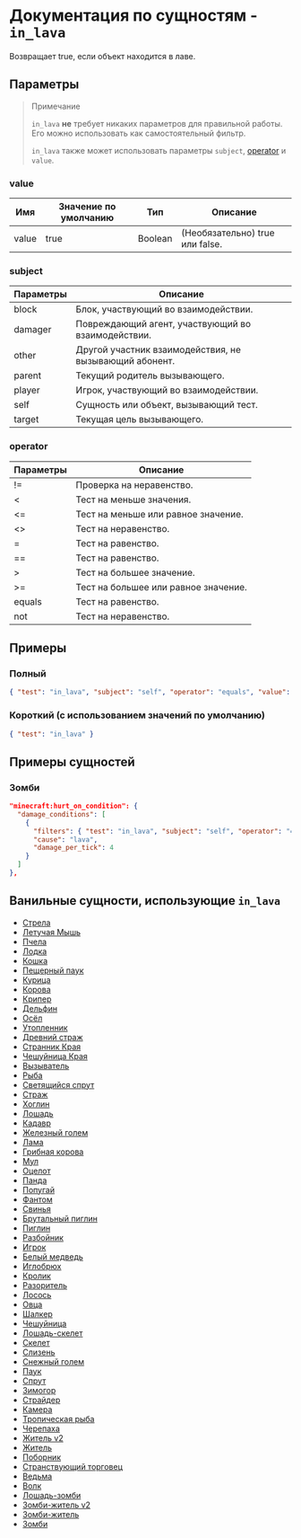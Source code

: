 # Документация по сущностям - `in_lava`

Возвращает true, если объект находится в лаве.

## Параметры

> Примечание
> 
> `in_lava` **не** требует никаких параметров для правильной работы. Его можно использовать как самостоятельный фильтр.
> 
> `in_lava` также может использовать параметры `subject`, [operator](../../../../Others/Operators.md) и `value`.

### value

| Имя   | Значение по умолчанию | Тип     | Описание                            |
|-------|-----------------------|---------|-------------------------------------|
| value | true                  | Boolean | (Необязательно) true или false.     |

### subject

| Параметры | Описание                                               |
|-----------|--------------------------------------------------------|
| block     | Блок, участвующий во взаимодействии.                   |
| damager   | Повреждающий агент, участвующий во взаимодействии.     |
| other     | Другой участник взаимодействия, не вызывающий абонент. |
| parent    | Текущий родитель вызывающего.                          |
| player    | Игрок, участвующий во взаимодействии.                  |
| self      | Сущность или объект, вызывающий тест.                  |
| target    | Текущая цель вызывающего.                              |

### operator

| Параметры | Описание                             |
|-----------|--------------------------------------|
| !=        | Проверка на неравенство.             |
| <         | Тест на меньше значения.             |
| <=        | Тест на меньше или равное значение.  |
| <>        | Тест на неравенство.                 |
| =         | Тест на равенство.                   |
| ==        | Тест на равенство.                   |
| \>        | Тест на большее значение.            |
| >=        | Тест на большее или равное значение. |
| equals    | Тест на равенство.                   |
| not       | Тест на неравенство.                 |

## Примеры

### Полный

``` json
{ "test": "in_lava", "subject": "self", "operator": "equals", "value": "true" }
```

### Короткий (с использованием значений по умолчанию)

``` json
{ "test": "in_lava" }
```

## Примеры сущностей

### Зомби

``` json
"minecraft:hurt_on_condition": {
  "damage_conditions": [
    {
      "filters": { "test": "in_lava", "subject": "self", "operator": "==", "value": true },
      "cause": "lava",
      "damage_per_tick": 4
    }
  ]
},
```

## Ванильные сущности, использующие `in_lava`

+ [Стрела](../../../../Others/Entities/arrow.md)
+ [Летучая Мышь](../../../../Others/Entities/bat.md)
+ [Пчела](../../../../Others/Entities/bee.md)
+ [Лодка](../../../../Others/Entities/boat.md)
+ [Кошка](../../../../Others/Entities/cat.md)
+ [Пещерный паук](../../../../Others/Entities/cave_spider.md)
+ [Курица](../../../../Others/Entities/chicken.md)
+ [Корова](../../../../Others/Entities/cow.md)
+ [Крипер](../../../../Others/Entities/creeper.md)
+ [Дельфин](../../../../Others/Entities/dolphin.md)
+ [Осёл](../../../../Others/Entities/donkey.md)
+ [Утопленник](../../../../Others/Entities/drowned.md)
+ [Древний страж](../../../../Others/Entities/elder_guardian.md)
+ [Странник Края](../../../../Others/Entities/enderman.md)
+ [Чешуйница Края](../../../../Others/Entities/endermite.md)
+ [Вызыватель](../../../../Others/Entities/evocation_illager.md)
+ [Рыба](../../../../Others/Entities/fish.md)
+ [Светящийся спрут](../../../../Others/Entities/glow_squid.md)
+ [Страж](../../../../Others/Entities/guardian.md)
+ [Хоглин](../../../../Others/Entities/hoglin.md)
+ [Лошадь](../../../../Others/Entities/horse.md)
+ [Кадавр](../../../../Others/Entities/husk.md)
+ [Железный голем](../../../../Others/Entities/iron_golem.md)
+ [Лама](../../../../Others/Entities/llama.md)
+ [Грибная корова](../../../../Others/Entities/mooshroom.md)
+ [Мул](../../../../Others/Entities/mule.md)
+ [Оцелот](../../../../Others/Entities/ocelot.md)
+ [Панда](../../../../Others/Entities/panda.md)
+ [Попугай](../../../../Others/Entities/parrot.md)
+ [Фантом](../../../../Others/Entities/phantom.md)
+ [Свинья](../../../../Others/Entities/pig.md)
+ [Брутальный пиглин](../../../../Others/Entities/piglin_brute.md)
+ [Пиглин](../../../../Others/Entities/piglin.md)
+ [Разбойник](../../../../Others/Entities/pillager.md)
+ [Игрок](../../../../Others/Entities/player.md)
+ [Белый медведь](../../../../Others/Entities/polar_bear.md)
+ [Иглобрюх](../../../../Others/Entities/pufferfish.md)
+ [Кролик](../../../../Others/Entities/rabbit.md)
+ [Разоритель](../../../../Others/Entities/ravager.md)
+ [Лосось](../../../../Others/Entities/salmon.md)
+ [Овца](../../../../Others/Entities/sheep.md)
+ [Шалкер](../../../../Others/Entities/shulker.md)
+ [Чешуйница](../../../../Others/Entities/silverfish.md)
+ [Лошадь-скелет](../../../../Others/Entities/skeleton_horse.md)
+ [Скелет](../../../../Others/Entities/skeleton.md)
+ [Слизень](../../../../Others/Entities/slime.md)
+ [Снежный голем](../../../../Others/Entities/snow_golem.md)
+ [Паук](../../../../Others/Entities/spider.md)
+ [Спрут](../../../../Others/Entities/squid.md)
+ [Зимогор](../../../../Others/Entities/stray.md)
+ [Страйдер](../../../../Others/Entities/strider.md)
+ [Камера](../../../../Others/Entities/tripod_camera.md)
+ [Тропическая рыба](../../../../Others/Entities/tropicalfish.md)
+ [Черепаха](../../../../Others/Entities/turtle.md)
+ [Житель v2](../../../../Others/Entities/villager_v2.md)
+ [Житель](../../../../Others/Entities/villager.md)
+ [Поборник](../../../../Others/Entities/vindicator.md)
+ [Странствующий торговец](../../../../Others/Entities/wandering_trader.md)
+ [Ведьма](../../../../Others/Entities/witch.md)
+ [Волк](../../../../Others/Entities/wolf.md)
+ [Лошадь-зомби](../../../../Others/Entities/zombie_horse.md)
+ [Зомби-житель v2](../../../../Others/Entities/zombie_villager_v2.md)
+ [Зомби-житель](../../../../Others/Entities/zombie_villager.md)
+ [Зомби](../../../../Others/Entities/zombie.md)

